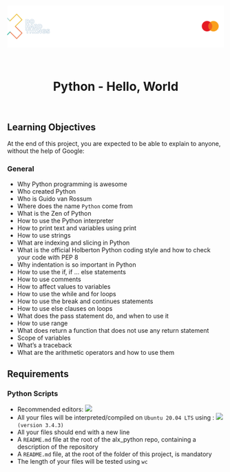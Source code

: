 <p align="center">
<img src="../banner_readme.png" alt="Readme_banner"/>
</p>
<br>
<h1 align="center">Python - Hello, World</h1>
<br>

<h2>Learning Objectives</h2>

At the end of this project, you are expected to be able to explain to anyone, without the help of Google:

<h3>General</h3>

- Why Python programming is awesome
- Who created Python
- Who is Guido van Rossum
- Where does the name `Python` come from
- What is the Zen of Python
- How to use the Python interpreter
- How to print text and variables using print
- How to use strings
- What are indexing and slicing in Python
- What is the official Holberton Python coding style and how to check your code with PEP 8
- Why indentation is so important in Python
- How to use the if, if ... else statements
- How to use comments
- How to affect values to variables
- How to use the while and for loops
- How to use the break and continues statements
- How to use else clauses on loops
- What does the pass statement do, and when to use it
- How to use range
- What does return a function that does not use any return statement
- Scope of variables
- What’s a traceback
- What are the arithmetic operators and how to use them

<h2>Requirements</h2>

<h3>Python Scripts</h3>

- Recommended editors: <img style="width:4rem;" src="https://img.shields.io/badge/VSCode-0078D4?style=for-the-badge&logo=visual%20studio%20code&logoColor=white" />
- All your files will be interpreted/compiled on `Ubuntu 20.04 LTS` using : <img style="width:4rem;" src="https://img.shields.io/badge/Python-FFD43B?style=for-the-badge&logo=python&logoColor=blue" /> `(version 3.4.3)`
- All your files should end with a new line
- A `README.md` file at the root of the alx_python repo, containing a description of the repository
- A `README.md` file, at the root of the folder of this project, is mandatory
- The length of your files will be tested using `wc`

